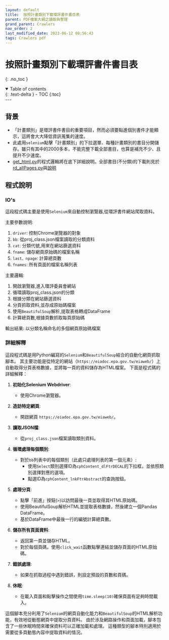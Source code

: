 ```yaml
---
layout: default
title:  按照計畫類別下載環評書件書目表
parent: PDF檔案大綱之讀取與整理
grand_parent: Crawlers
nav_order: 2
last_modified_date: 2023-06-12 08:56:43
tags: Crawlers pdf
---
```


# 按照計畫類別下載環評書件書目表
{: .no_toc }

<details open markdown="block">
  <summary>
    Table of contents
  </summary>
  {: .text-delta }
- TOC
{:toc}
</details>
---

## 背景

- 「計畫類別」是環評書件書目的重要項目，然而必須要點進個別書件才能顯示，這將會大大降低資訊蒐集的速度。
- 此處用`selenium`點擊「計畫類別」的下拉選單、每種計畫類別的書目分開儲存。雖只有其中的2000多本，不能完整下載全部書目，也算是補充不少、且提升不少速度。
- [get_html.py](./get_html.py)的程式邏輯將在底下詳細說明。全部書目(不分類)的下載則見於[rd_allPages.py](./rd_allPages.py)與[說明](./download_EIA_report.md)

## 程式說明

### IO's

這段程式碼主要是使用`Selenium`來自動控制瀏覽器,從環評書件網站爬取資料。

主要參數說明:

1. `driver`: 控制Chrome瀏覽器的對象
2. `bb`: 從proj_class.json檔案讀取的分類資料
3. `cat`: 分類代號,用來在網站篩選資料
4. `fname`: 儲存網頁原始碼的檔案名稱
5. `last、npage`: 計算總頁數
6. `fnames`: 所有頁面的檔案名稱列表 

主要邏輯:

1. 開啟瀏覽器,進入環評委員會網站
2. 循環讀取proj_class.json的分類
3. 根據分類在網站篩選資料 
4. 分頁抓取資料,並存成原始碼檔案
5. 使用`BeautifulSoup`解析,提取表格轉成DataFrame
6. 計算總頁數,根據頁數抓取每頁原始碼

輸出結果:
以分類名稱命名的多個網頁原始碼檔案

### 詳細解釋

這段程式碼是用Python編寫的`Selenium`和`BeautifulSoup`結合的自動化網頁抓取腳本。 其主要功能是從特定的網站（`https://eiadoc.epa.gov.tw/eiaweb/`）上自動取得分頁表格數據，並將每一頁的資料儲存為HTML檔案。 下面是程式碼的詳細解釋：

1. **初始化Selenium Webdriver**:
    - 使用Chrome瀏覽器。

2. **造訪特定網頁**:
    - 開啟網頁 `https://eiadoc.epa.gov.tw/eiaweb/`。

3. **讀取JSON檔**:
    - 從`proj_class.json`檔案讀取類別資料。

4. **循環處理每個類別**:
    - 對於`bb`列表中的每個類別（此處只處理列表的第一個元素）:
      - 使用`Select`類別選擇ID為`cphContent_dlFtrDECAL`的下拉框，並依照類別選擇對應的選項。
      - 點選ID為`cphContent_lnkFtrAbstract`的查詢按鈕。

5. **處理分頁**:
    - 點擊「前進」按鈕(`>`)以訪問最後一頁並取得其HTML原始碼。
    - 使用BeautifulSoup解析HTML並提取表格數據，然後建立一個Pandas DataFrame。
    - 基於DataFrame中最後一行的編號計算總頁數。

6. **儲存所有頁面資料**:
    - 返回第一頁並儲存HTML。
    - 對於每個頁碼，使用`click_wait`函數點擊連結並儲存頁面的HTML原始碼。

7. **錯誤處理**:
    - 如果在抓取過程中遇到錯誤，則設定預設的頁數和頁碼。

8. **休眠**:
    - 在載入頁面和點擊操作之間使用`time.sleep(10)`確保頁面有足夠時間載入。

這個腳本充分利用了`Selenium`的網頁自動化能力和`BeautifulSoup`的HTML解析功能，有效地從動態網頁中提取分頁資料。 由於涉及網路操作和頁面加載，腳本包含了一些休眠時間來確保資料可以正確加載和處理。 這種類型的腳本特別適用於需要從多頁動態內容中提取資料的情況。
